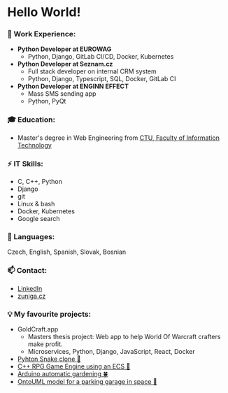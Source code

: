 # Hello World!

### 💼 Work Experience:
- **Python Developer at EUROWAG**
  - Python, Django, GitLab CI/CD, Docker, Kubernetes
- **Python Developer at Seznam.cz**
  - Full stack developer on internal CRM system
  - Python, Django, Typescript, SQL, Docker, GitLab CI
- **Python Developer at ENGINN EFFECT**
  - Mass SMS sending app
  - Python, PyQt

### 🎓 Education:
- Master's degree in Web Engineering from [CTU, Faculty of Information Technology](https://www.linkedin.com/school/fit-ctu/)

### ⚡ IT Skills:
- C, C++, Python
- Django
- git
- Linux & bash 
- Docker, Kubernetes
- Google search

### 💬 Languages:
Czech, English, Spanish, Slovak, Bosnian

### 📫 Contact:
- [LinkedIn](https://www.linkedin.com/in/zunigjor)
- [zuniga.cz](https://zuniga.cz/)

### :bulb: My favourite projects:
- GoldCraft.app
  - Masters thesis project: Web app to help World Of Warcraft crafters make profit.
  - Microservices, Python, Django, JavaScript, React, Docker
- [Pyhton Snake clone :snake:](https://github.com/zunigjor/BI-PYT/tree/master/semestral_work_snake_game)
- [C++ RPG Game Engine using an ECS :hocho:](https://github.com/zunigjor/BI-PA2/tree/master/Semestralka/RPG_Game_Engine_PA2)
- [Arduino automatic gardening :four_leaf_clover:](https://github.com/zunigjor/BI-ARD)
- [OntoUML model for a parking garage in space :rocket:](https://github.com/zunigjor/BI-KOM/blob/master/BI-KOM_ISPS.pdf)

